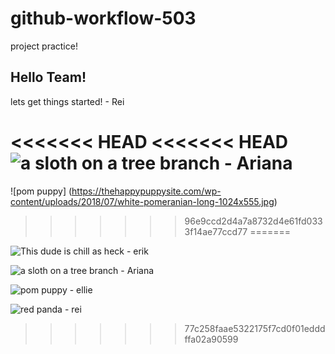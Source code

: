 # github-workflow-503
project practice!

## Hello Team!

lets get things started! - Rei

<<<<<<< HEAD
<<<<<<< HEAD
![a sloth on a tree branch](/sloth.jpeg) - Ariana
=======

![pom puppy] (https://thehappypuppysite.com/wp-content/uploads/2018/07/white-pomeranian-long-1024x555.jpg)
>>>>>>> 96e9ccd2d4a7a8732d4e61fd0333f14ae77ccd77
=======

![This dude is chill as heck](https://www.stephenslaw.com/wp-content/uploads/2020/12/iStock-1068395160.jpg) - erik


![a sloth on a tree branch](/sloth.jpeg) - Ariana


![pom puppy](https://thehappypuppysite.com/wp-content/uploads/2018/07/white-pomeranian-long-1024x555.jpg) - ellie

![red panda](https://wildwnc.org/wp-content/uploads/elementor/thumbs/Leafa-6t04-ox9c8n3aqcna0jrjfl3s3th6yl5pbd65zhb58vpjja.jpg) - rei
>>>>>>> 77c258faae5322175f7cd0f01edddffa02a90599
